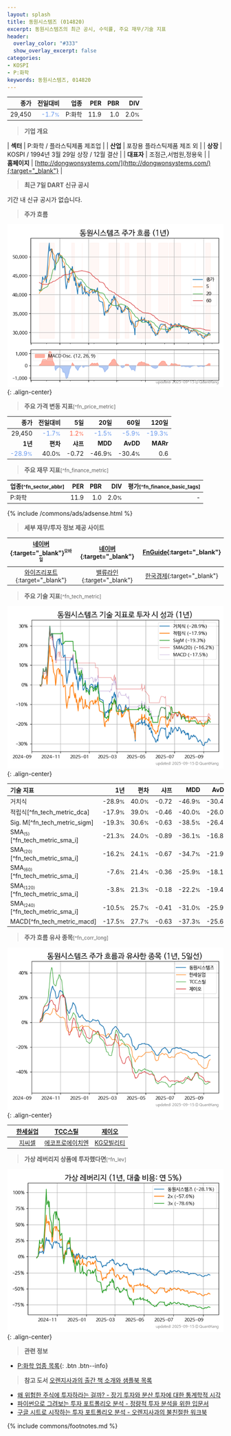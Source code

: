 ```yaml
---
layout: splash
title: 동원시스템즈 (014820)
excerpt: 동원시스템즈의 최근 공시, 수익률, 주요 재무/기술 지표
header:
  overlay_color: "#333"
  show_overlay_excerpt: false
categories:
- KOSPI
- P:화학
keywords: 동원시스템즈, 014820
---
```


| **종가** | **전일대비** | **업종** | **PER** | **PBR** | **DIV** |
| -------: | -----------: | -------: | ------: | ------: | ------: |
| 29,450 | <span style="color: cornflowerblue">-1.7<small>%</small></span> | P:화학 | 11.9 | 1.0 | 2.0<small>%</small> |

<!-- more -->


> **기업 개요**<a id="company"></a>

| <span style="white-space:nowrap;">**섹터**</span> | P:화학 / 플라스틱제품 제조업 |
| <span style="white-space:nowrap;">**산업**</span> | 포장용 플라스틱제품 제조 외 |
| <span style="white-space:nowrap;">**상장**</span> | KOSPI / 1994년 3월 29일 상장 / 12월 결산 |
| <span style="white-space:nowrap;">**대표자**</span> | 조점근,서범원,정용욱 |
| <span style="white-space:nowrap;">**홈페이지**</span> | [http://dongwonsystems.com/](http://dongwonsystems.com/){:target="_blank"} |


> **최근 7일 DART 신규 공시**<a id="dart"></a>

기간 내 신규 공시가 없습니다.


> **주가 흐름**<a id="price"></a>

![014820](/stock/images/014820.png){: .align-center}


> **주요 가격 변동 지표**<small>[^fn_price_metric]</small>

| **종가** | **전일대비** | **5일** | **20일** | **60일** | **120일** |
| -------: | -----------: | ------: | -------: | -------: | --------: |
| 29,450 | <span style="color: cornflowerblue">-1.7<small>%</small></span> | <span style="color: tomato">1.2<small>%</small></span> | <span style="color: cornflowerblue">-1.5<small>%</small></span> | <span style="color: cornflowerblue">-5.9<small>%</small></span> | <span style="color: cornflowerblue">-19.3<small>%</small></span> |
| **1년** | **편차** | **샤프** | **MDD** | **AvDD** | **MARr** |
| <span style="color: cornflowerblue">-28.9<small>%</small></span> | 40.0<small>%</small> | -0.72 | -46.9<small>%</small> | -30.4<small>%</small> | 0.6 |


> **주요 재무 지표**<small>[^fn_finance_metric]</small>

| **업종**<small>[^fn_sector_abbr]</small> | **PER** | **PBR** | **DIV** | **평가**<small>[^fn_finance_basic_tags]</small> |
| :--------------------------------------- | ------: | ------: | ------: | ----------------------------------------------: |
| P:화학 | 11.9 | 1.0 | 2.0<small>%</small> | - |



{% include /commons/ads/adsense.html %}

> **세부 재무/투자 정보 제공 사이트**

| [네이버](https://m.stock.naver.com/domestic/stock/014820/finance/summary){:target="_blank"}<sup><small>모바일</small></sup> | [네이버](https://finance.naver.com/item/coinfo.naver?code=014820){:target="_blank"} | [FnGuide](https://comp.fnguide.com/SVO2/ASP/SVD_Invest.asp?gicode=A014820&MenuYn=Y){:target="_blank"} |
| :---: | :---: | :---: |
| [와이즈리포트](https://comp.wisereport.co.kr/company/c1040001.aspx?cmp_cd=014820){:target="_blank"} | [밸류라인](https://www.valueline.co.kr/finance/summary/014820){:target="_blank"} | [한국경제](https://markets.hankyung.com/stock/014820/financial-summary){:target="_blank"} |


> **주요 기술 지표**<small>[^fn_tech_metric]</small>


![014820](/stock/images/014820_tech.png){: .align-center}

| **기술 지표** | **1년** | **편차** | **샤프** | **MDD** | **AvDD** |
| :------------ | ------: | -----------: | -------: | ------: | -------: |
| 거치식 | -28.9<small>%</small> | 40.0<small>%</small> | -0.72 | -46.9<small>%</small> | -30.4<small>%</small> |
| 적립식[^fn_tech_metric_dca] | -17.9<small>%</small> | 39.0<small>%</small> | -0.46 | -40.0<small>%</small> | -26.0<small>%</small> |
| Sig. M[^fn_tech_metric_sigm] | -19.3<small>%</small> | 30.6<small>%</small> | -0.63 | -38.5<small>%</small> | -26.4<small>%</small> |
| SMA<small><sub>(5)</sub></small>[^fn_tech_metric_sma_i] | -21.3<small>%</small> | 24.0<small>%</small> | -0.89 | -36.1<small>%</small> | -16.8<small>%</small> |
| SMA<small><sub>(20)</sub></small>[^fn_tech_metric_sma_i] | -16.2<small>%</small> | 24.1<small>%</small> | -0.67 | -34.7<small>%</small> | -21.9<small>%</small> |
| SMA<small><sub>(60)</sub></small>[^fn_tech_metric_sma_i] | -7.6<small>%</small> | 21.4<small>%</small> | -0.36 | -25.9<small>%</small> | -18.1<small>%</small> |
| SMA<small><sub>(120)</sub></small>[^fn_tech_metric_sma_i] | -3.8<small>%</small> | 21.3<small>%</small> | -0.18 | -22.2<small>%</small> | -19.4<small>%</small> |
| SMA<small><sub>(240)</sub></small>[^fn_tech_metric_sma_i] | -10.5<small>%</small> | 25.7<small>%</small> | -0.41 | -31.0<small>%</small> | -25.9<small>%</small> |
| MACD[^fn_tech_metric_macd] | -17.5<small>%</small> | 27.7<small>%</small> | -0.63 | -37.3<small>%</small> | -25.6<small>%</small> |


> **주가 흐름 유사 종목**<a id="corr"></a><small>[^fn_corr_long]</small>

![014820](/stock/images/014820_corr.png){: .align-center}

|       | [한세실업](/105630/) | [TCC스틸](/002710/) | [제이오](/418550/) |
| :---: | :------------------------------------: | :------------------------------------: | :------------------------------------: |
|       | [지씨셀](/144510/) | [에코프로에이치엔](/383310/) | [KG모빌리티](/003620/) |


> **가상 레버리지 상품에 투자했다면**<a id="2x"></a><small>[^fn_lev]</small>

![014820](/stock/images/014820_2x.png){: .align-center}


> **관련 정보**

- [P:화학 업종 목록](/stats/sector/kospi_업종_화학_종목/){: .btn .btn--info}

> **참고 도서** [오렌지사과의 출간 책 소개와 샘플북 목록](https://kongdori.tistory.com/691)

- [왜 위험한 주식에 투자하라는 걸까? - 장기 투자와 분산 투자에 대한 통계학적 시각](https://kongdori.tistory.com/421)
- [파이썬으로 그려보는 투자 포트폴리오 분석  - 정량적 투자 분석을 위한 입문서](https://kongdori.tistory.com/643)
- [구글 시트로 시작하는 투자 포트폴리오 분석 - 오렌지사과의 불친절한 워크북](https://kongdori.tistory.com/449)


{% include commons/footnotes.md %}